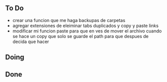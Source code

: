 ## To Do

- crear una funcion que me haga backupas de carpetas
- agregar extensiones de eleiminar tabs duplicados y copy y paste links
- modificar mi funcion paste para que en ves de mover el archivo cuando se hace un copy que solo se guarde el path para que despues de decida que hacer

## Doing


## Done

